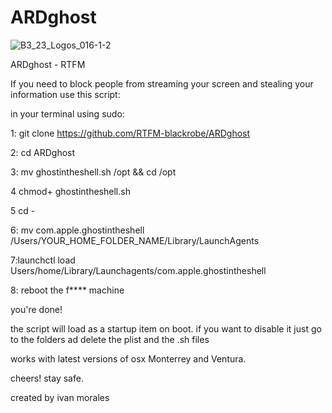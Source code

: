 # ARDghost
![B3_23_Logos_016-1-2](https://user-images.githubusercontent.com/118631549/232637150-b767436a-5df1-49a3-b200-eff8d29272e6.png)

ARDghost - RTFM

If you need to block people from streaming your screen 
and stealing your information
use this script:

in your terminal using sudo:

1: git clone https://github.com/RTFM-blackrobe/ARDghost

2: cd ARDghost

3: mv ghostintheshell.sh /opt && cd /opt

4 chmod+ ghostintheshell.sh

5 cd - 

6: mv com.apple.ghostintheshell /Users/YOUR_HOME_FOLDER_NAME/Library/LaunchAgents

7:launchctl load Users/home/Library/Launchagents/com.apple.ghostintheshell

8: reboot the f**** machine 

you're done!

the script will load as a startup item on boot. if you want to disable it 
just go to the folders ad delete the plist and the .sh files

works with latest versions of osx 
Monterrey and Ventura.

cheers!
stay safe. 

created by ivan morales 
